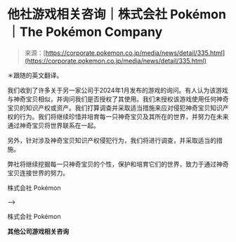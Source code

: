 <!--yml

category: 未分类

date: 2024-05-27 15:10:22

-->

# 他社游戏相关咨询｜株式会社 Pokémon ｜The Pokémon Company

> 来源：[https://corporate.pokemon.co.jp/media/news/detail/335.html](https://corporate.pokemon.co.jp/media/news/detail/335.html)

＊跟随的英文翻译。

我们收到了许多关于另一家公司于2024年1月发布的游戏的询问。有人认为该游戏与神奇宝贝相似，并询问我们是否授权了其使用。我们未授权该游戏使用任何神奇宝贝的知识产权或资产。我们打算调查并采取适当措施来应对侵犯神奇宝贝知识产权的行为。我们将继续珍惜并培育每一只神奇宝贝及其所在的世界，并努力在未来通过神奇宝贝将世界联系在一起。

另外，针对涉及神奇宝贝知识产权侵犯行为，我们将进行调查，并采取适当的措施。

弊社将继续挖掘每一只神奇宝贝的个性，保护和培育它们的世界，致力于通过神奇宝贝连接世界的努力。

株式会社 Pokémon

-->

株式会社 Pokémon

**其他公司游戏相关咨询**

